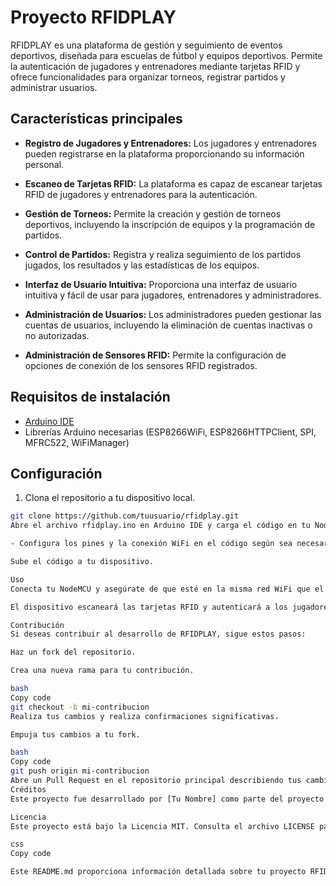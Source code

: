 # Proyecto RFIDPLAY

RFIDPLAY es una plataforma de gestión y seguimiento de eventos deportivos, diseñada para escuelas de fútbol y equipos deportivos. Permite la autenticación de jugadores y entrenadores mediante tarjetas RFID y ofrece funcionalidades para organizar torneos, registrar partidos y administrar usuarios.

## Características principales

- **Registro de Jugadores y Entrenadores:** Los jugadores y entrenadores pueden registrarse en la plataforma proporcionando su información personal.

- **Escaneo de Tarjetas RFID:** La plataforma es capaz de escanear tarjetas RFID de jugadores y entrenadores para la autenticación.

- **Gestión de Torneos:** Permite la creación y gestión de torneos deportivos, incluyendo la inscripción de equipos y la programación de partidos.

- **Control de Partidos:** Registra y realiza seguimiento de los partidos jugados, los resultados y las estadísticas de los equipos.

- **Interfaz de Usuario Intuitiva:** Proporciona una interfaz de usuario intuitiva y fácil de usar para jugadores, entrenadores y administradores.

- **Administración de Usuarios:** Los administradores pueden gestionar las cuentas de usuarios, incluyendo la eliminación de cuentas inactivas o no autorizadas.

- **Administración de Sensores RFID:** Permite la configuración de opciones de conexión de los sensores RFID registrados.

## Requisitos de instalación

- [Arduino IDE](https://www.arduino.cc/en/software)
- Librerías Arduino necesarias (ESP8266WiFi, ESP8266HTTPClient, SPI, MFRC522, WiFiManager)

## Configuración

1. Clona el repositorio a tu dispositivo local.

```bash
git clone https://github.com/tuusuario/rfidplay.git
Abre el archivo rfidplay.ino en Arduino IDE y carga el código en tu NodeMCU o dispositivo compatible.

- Configura los pines y la conexión WiFi en el código según sea necesario.

Sube el código a tu dispositivo.

Uso
Conecta tu NodeMCU y asegúrate de que esté en la misma red WiFi que el servidor de la plataforma RFIDPLAY.

El dispositivo escaneará las tarjetas RFID y autenticará a los jugadores o entrenadores según corresponda.

Contribución
Si deseas contribuir al desarrollo de RFIDPLAY, sigue estos pasos:

Haz un fork del repositorio.

Crea una nueva rama para tu contribución.

bash
Copy code
git checkout -b mi-contribucion
Realiza tus cambios y realiza confirmaciones significativas.

Empuja tus cambios a tu fork.

bash
Copy code
git push origin mi-contribucion
Abre un Pull Request en el repositorio principal describiendo tus cambios y mejoras.
Créditos
Este proyecto fue desarrollado por [Tu Nombre] como parte del proyecto [nombre del proyecto] en [nombre de la institución].

Licencia
Este proyecto está bajo la Licencia MIT. Consulta el archivo LICENSE para obtener más detalles.

css
Copy code

Este README.md proporciona información detallada sobre tu proyecto RFIDPLAY, cómo co
